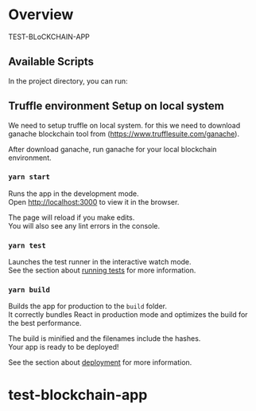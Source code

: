 # Overview
TEST-BLoCKCHAIN-APP

## Available Scripts

In the project directory, you can run:

##  Truffle environment Setup on local system

We need to setup truffle on local system. for this we need to download ganache blockchain tool from (https://www.trufflesuite.com/ganache).

After download ganache, run ganache for your local blockchain environment.



### `yarn start`

Runs the app in the development mode.\
Open [http://localhost:3000](http://localhost:3000) to view it in the browser.

The page will reload if you make edits.\
You will also see any lint errors in the console.

### `yarn test`

Launches the test runner in the interactive watch mode.\
See the section about [running tests](https://facebook.github.io/create-react-app/docs/running-tests) for more information.

### `yarn build`

Builds the app for production to the `build` folder.\
It correctly bundles React in production mode and optimizes the build for the best performance.

The build is minified and the filenames include the hashes.\
Your app is ready to be deployed!

See the section about [deployment](https://facebook.github.io/create-react-app/docs/deployment) for more information.

# test-blockchain-app
